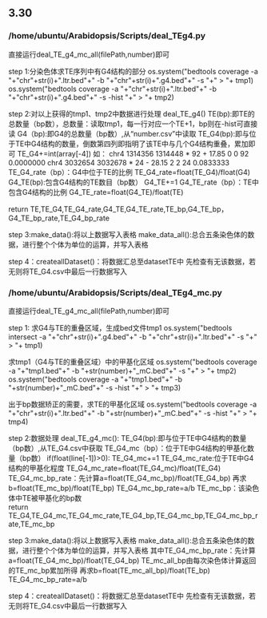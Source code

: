 ## 3.30
### /home/ubuntu/Arabidopsis/Scripts/deal_TEg4.py
直接运行deal_TE_g4_mc_all(filePath,number)即可

step 1:分染色体求TE序列中有G4结构的部分
os.system("bedtools coverage -a "+"chr"+str(i)+".ltr.bed"+" -b "+"chr"+str(i)+".g4.bed"+" -s "+" > "+ tmp1)
os.system("bedtools coverage -a "+"chr"+str(i)+".ltr.bed"+" -b "+"chr"+str(i)+".g4.bed"+" -s -hist "+" > "+ tmp2)

step 2:对以上获得的tmp1、tmp2中数据进行处理
deal_TE_g4()
TE(bp):即TE的总数量（bp数），总数量：读取tmp1，每一行对应一个TE+1，bp则在-hist可直接读
G4（bp):即G4的总数量（bp数）,从“number.csv”中读取
TE_G4(bp):即与位于TE中G4结构的数量，倒数第四列即指明了该TE中与几个G4结构重叠，累加即可
                    TE_G4+=int(array[-4])
如：
    chr4	1314356	1314448	*   92	+	17.85	0	0	92	0.0000000
    chr4	3032654	3032678	*	24	-	28.15	2	2	24	0.0833333
TE_G4_rate（bp）：G4中位于TE的比例
            TE_G4_rate=float(TE_G4)/float(G4)
G4_TE(bp):包含G4结构的TE数目（bp数）
            G4_TE+=1
G4_TE_rate（bp）：TE中包含G4结构的比例
            G4_TE_rate=float(G4_TE)/float(TE)

return TE,TE_G4,TE_G4_rate,G4_TE,G4_TE_rate,TE_bp,G4_TE_bp，G4_TE_bp_rate,TE_G4_bp_rate

step 3:make_data():将以上数据写入表格
make_data_all():总合五条染色体的数据，进行整个个体为单位的运算，并写入表格

step 4：createallDataset()：将数据汇总至datasetTE中
先检查有无该数据，若无则将TE_G4.csv中最后一行数据写入

### /home/ubuntu/Arabidopsis/Scripts/deal_TEg4_mc.py
直接运行deal_TE_g4_mc_all(filePath,number)即可

step 1:
求G4与TE的重叠区域，生成bed文件tmp1
os.system("bedtools intersect -a "+"chr"+str(i)+".g4.bed"+" -b "+"chr"+str(i)+".ltr.bed"+" -s "+" > "+ tmp1)

求tmp1（G4与TE的重叠区域）中的甲基化区域
os.system("bedtools coverage -a "+"tmp1.bed"+" -b "+str(number)+"_mC.bed"+" -s "+" > "+ tmp2)
os.system("bedtools coverage -a "+"tmp1.bed"+" -b "+str(number)+"_mC.bed"+" -s -hist "+" > "+ tmp3)

出于bp数据矫正的需要，求TE的甲基化区域
os.system("bedtools coverage -a "+"chr"+str(i)+".ltr.bed"+" -b "+str(number)+"_mC.bed"+" -s -hist "+" > "+ tmp4)

step 2:数据处理
deal_TE_g4_mc():
TE_G4(bp):即与位于TE中G4结构的数量（bp数）,从TE_G4.csv中获取
TE_G4_mc（bp）：位于TE中G4结构的甲基化数量（bp数）
                if(float(line[-1])>0):
                    TE_G4_mc+=1
TE_G4_mc_rate:位于TE中G4结构的甲基化程度
            TE_G4_mc_rate=float(TE_G4_mc)/float(TE_G4)
TE_G4_mc_bp_rate：先计算a=float(TE_G4_mc_bp)/float(TE_G4_bp)
        再求b=float(TE_mc_bp)/float(TE_bp)
        TE_G4_mc_bp_rate=a/b
TE_mc_bp：该染色体中TE被甲基化的bp数           
return TE_G4,TE_G4_mc,TE_G4_mc_rate,TE_G4_bp,TE_G4_mc_bp,TE_G4_mc_bp_rate,TE_mc_bp

step 3:make_data():将以上数据写入表格
make_data_all():总合五条染色体的数据，进行整个个体为单位的运算，并写入表格
其中TE_G4_mc_bp_rate：先计算a=float(TE_G4_mc_bp)/float(TE_G4_bp)
        TE_mc_all_bp由每次染色体计算返回的TE_mc_bp累加所得
        再求b=float(TE_mc_all_bp)/float(TE_bp)
        TE_G4_mc_bp_rate=a/b

step 4：createallDataset()：将数据汇总至datasetTE中
先检查有无该数据，若无则将TE_G4.csv中最后一行数据写入